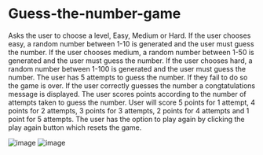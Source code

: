 # Guess-the-number-game
Asks the user to choose a level, Easy, Medium or Hard.
If the user chooses easy, a random number between 1-10 is generated and the user must guess the number.
If the user chooses medium, a random number between 1-50 is generated and the user must guess the number.
If the user chooses hard, a random number between 1-100 is generated and the user must guess the number.
The user has 5 attempts to guess the number. If they fail to do so the game is over. 
If the user correctly guesses the number a congtatulations message is displayed. 
The user scores points according to the number of attempts taken to guess the number. 
User will score 5 points for 1 attempt, 4 points for 2 attempts, 3 points for 3 attempts, 2 points for 4 attempts and 1 point for 5 attempts. 
The user has the option to play again by clicking the play again button which resets the game.


![image](https://github.com/MariaFaiz000/Guess-the-number-game/assets/144806091/30e65753-e943-40bd-8392-1fe3104cbff6)
![image](https://github.com/MariaFaiz000/Guess-the-number-game/assets/144806091/38274b71-7705-46c1-8f0b-c086a23346d5)

